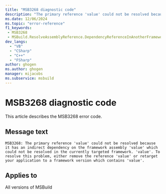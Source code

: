 ```yaml
---
title: "MSB3268 diagnostic code"
description: "The primary reference 'value' could not be resolved because it has an indirect dependency on the framework assembly 'value' which could not be resolved in the currently targeted framework. 'value'. To resolve this problem, either remove the reference 'value' or retarget your application to a framework version which contains 'value'."
ms.date: 12/06/2024
ms.topic: "error-reference"
f1_keywords:
 - MSB3268
 - MSBuild.ResolveAssemblyReference.DependencyReferenceInAnotherFramework
dev_langs:
  - "VB"
  - "CSharp"
  - "C++"
  - "FSharp"
author: ghogen
ms.author: ghogen
manager: mijacobs
ms.subservice: msbuild
---
```


# MSB3268 diagnostic code

<!-- :::ErrorDefinitionDescription::: -->
<!-- :::editable-content name="introDescription"::: -->
This article describes the MSB3268 error code.
<!-- :::editable-content-end::: -->

## Message text

```output
MSB3268: The primary reference 'value' could not be resolved because it has an indirect dependency on the framework assembly 'value' which could not be resolved in the currently targeted framework. 'value'. To resolve this problem, either remove the reference 'value' or retarget your application to a framework version which contains 'value'.
```

<!-- :::editable-content name="postOutputDescription"::: -->
<!--
{StrBegin="MSB3268: "}
-->
<!-- :::editable-content-end::: -->
<!-- :::ErrorDefinitionDescription-end::: -->

## Applies to

All versions of MSBuild

